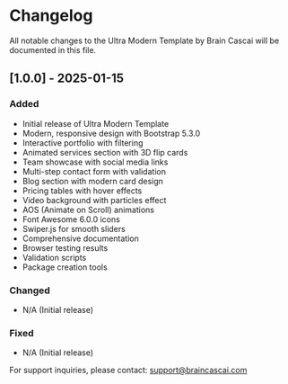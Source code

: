 # Changelog

All notable changes to the Ultra Modern Template by Brain Cascai will be documented in this file.

## [1.0.0] - 2025-01-15

### Added
- Initial release of Ultra Modern Template
- Modern, responsive design with Bootstrap 5.3.0
- Interactive portfolio with filtering
- Animated services section with 3D flip cards
- Team showcase with social media links
- Multi-step contact form with validation
- Blog section with modern card design
- Pricing tables with hover effects
- Video background with particles effect
- AOS (Animate on Scroll) animations
- Font Awesome 6.0.0 icons
- Swiper.js for smooth sliders
- Comprehensive documentation
- Browser testing results
- Validation scripts
- Package creation tools

### Changed
- N/A (Initial release)

### Fixed
- N/A (Initial release)

For support inquiries, please contact:
support@braincascai.com
